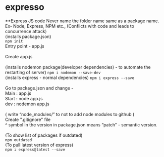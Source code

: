 # expresso
**Express JS code 
Never name the folder name same as a package name.<br/>Ex- Node, Express, NPM etc., (Conflicts with code and leads to concurrence attack)<br/>
(installs package.json)<br/>
```npm init ```<br/>
Entry point - app.js<br/><br/>
Create app.js<br/><br/>
(installs nodemon package(developer dependencies) - to automate the restarting of server)
```npm i nodemon --save-dev ```<br/>
(installs express - normal dependencies)
```npm i express --save``` <br/><br/>
Go to package.json and change -<br/>
Main : app.js<br/>
Start : node app.js<br/>
dev : nodemon app.js<br/><br/>
( write “node_modules/” to not to add node modules to github )<br/>
Create ".gitignore" file <br/>
^ symbol in the version in package.json means “patch” - semantic version.<br/><br/>
(To show list of packages if outdated)<br/>
```npm outdated``` <br/>
(To pull latest version of express)<br/>
```npm i express@latest --save ```<br/>
